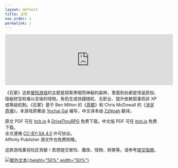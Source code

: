 ```yaml
---
layout: default
title: 主页
nav_order: 1
permalink: /
---
```


<iframe frameborder="0" src="https://itch.io/embed/2435157?bg_color=222&amp;fg_color=fff" width="552" height="167"><a href="https://zznoah.itch.io/cairn-chs">石冢（Cairn）中文版 by ZzNoah</a></iframe>

《石冢》这款[冒险游戏](http://questingblog.com/adventure-game-vs-osr)的主题是探索黑暗而神秘的森林，里面到处都是怪诞民俗、隐秘财宝和难以言喻的怪物。角色生成快捷随机、无职业、提升依赖叙事而非 XP 或等级机制。《石冢》基于 Ben Milton 的《[恶棍](https://www.drivethrurpg.com/product/250888/Knave)》和 Chris McDowall 的《[涉足奇境](https://chrismcdee.itch.io/electric-bastionland)》。本游戏原著由 [Yochai Gal](https://newschoolrevolution.com) 编写，中文译本由 [ZzNoah](https://zznoah.itch.io/) 翻译。

原文 PDF 可在 [itch.io](https://yochaigal.itch.io/cairn) & [DriveThruRPG](https://www.drivethrurpg.com/product/330809/Cairn) 免费下载。中文版 PDF 可在 [itch.io](https://zznoah.itch.io/cairn-chs) 免费下载。  
全文遵循 [CC-BY-SA 4.0](https://creativecommons.org/licenses/by-sa/4.0/) 许可协议。  
Affinity Publisher 源文件也免费附赠。

这款游戏重视社区贡献！若想提交冒险、魔改、怪物、转换等，请参考[提交指南](/submissions/submission-guide)。

<p></p>

[![额外文本](/img/cairn-cn.png "点击放大"){:height="50%" width="50%"}](/img/cairn-cn.png)
